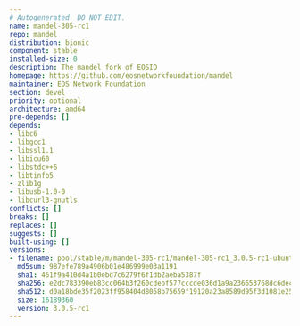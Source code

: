```yaml
---
# Autogenerated. DO NOT EDIT.
name: mandel-305-rc1
repo: mandel
distribution: bionic
component: stable
installed-size: 0
description: The mandel fork of EOSIO
homepage: https://github.com/eosnetworkfoundation/mandel
maintainer: EOS Network Foundation
section: devel
priority: optional
architecture: amd64
pre-depends: []
depends:
- libc6
- libgcc1
- libssl1.1
- libicu60
- libstdc++6
- libtinfo5
- zlib1g
- libusb-1.0-0
- libcurl3-gnutls
conflicts: []
breaks: []
replaces: []
suggests: []
built-using: []
versions:
- filename: pool/stable/m/mandel-305-rc1/mandel-305-rc1_3.0.5-rc1-ubuntu-18.04_amd64.deb
  md5sum: 987efe789a4906b01e486999e03a1191
  sha1: 451f9a410d4a1b0ebd7c6279f6f1db2aeba5387f
  sha256: e2dc783390eb83cc064b3f260cdebf577cccde036d1a9a236653768dc6dec72b
  sha512: d0a18bde35f2023ff958404d8058b75659f19120a23a8589d95f3d1081e25191099c5713e599098e829d76688596775ab0583f527f4c99d47aa76723c504d13d
  size: 16189360
  version: 3.0.5-rc1
---
```

